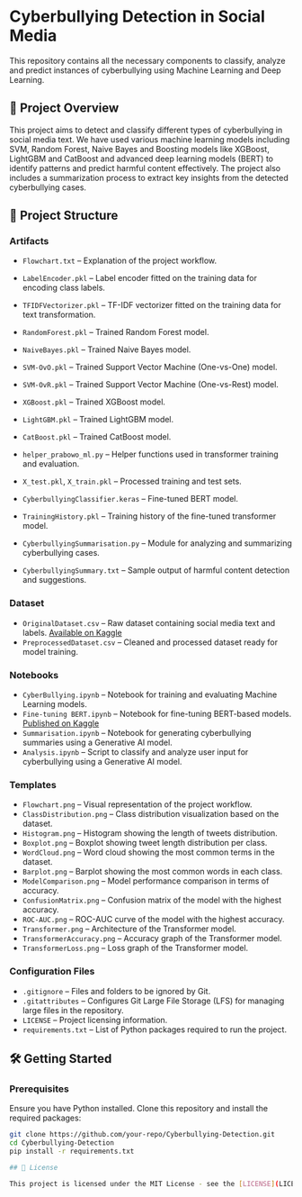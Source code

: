 # Cyberbullying Detection in Social Media

This repository contains all the necessary components to classify, analyze and predict instances of cyberbullying using Machine Learning and Deep Learning.

## 🚀 Project Overview

This project aims to detect and classify different types of cyberbullying in social media text. We have used various machine learning models including SVM, Random Forest, Naive Bayes and Boosting models like XGBoost, LightGBM and CatBoost and advanced deep learning models (BERT) to identify patterns and predict harmful content effectively. The project also includes a summarization process to extract key insights from the detected cyberbullying cases.

## 📂 Project Structure

### **Artifacts**
- `Flowchart.txt` – Explanation of the project workflow.
- `LabelEncoder.pkl` – Label encoder fitted on the training data for encoding class labels.  
- `TFIDFVectorizer.pkl` – TF-IDF vectorizer fitted on the training data for text transformation.
- `RandomForest.pkl` – Trained Random Forest model.  
- `NaiveBayes.pkl` – Trained Naive Bayes model.
- `SVM-OvO.pkl` – Trained Support Vector Machine (One-vs-One) model.  
- `SVM-OvR.pkl` – Trained Support Vector Machine (One-vs-Rest) model.  
- `XGBoost.pkl` – Trained XGBoost model.  
- `LightGBM.pkl` – Trained LightGBM model.  
- `CatBoost.pkl` – Trained CatBoost model.  

- `helper_prabowo_ml.py` – Helper functions used in transformer training and evaluation.
- `X_test.pkl`, `X_train.pkl` – Processed training and test sets.   
- `CyberbullyingClassifier.keras` – Fine-tuned BERT model.
- `TrainingHistory.pkl` – Training history of the fine-tuned transformer model.
- `CyberbullyingSummarisation.py` – Module for analyzing and summarizing cyberbullying cases.  
- `CyberbullyingSummary.txt` – Sample output of harmful content detection and suggestions.  

### **Dataset**
- `OriginalDataset.csv` – Raw dataset containing social media text and labels. [Available on Kaggle](https://www.kaggle.com/datasets/momo12341234/cyberbully-detection-dataset)
- `PreprocessedDataset.csv` – Cleaned and processed dataset ready for model training.  

### **Notebooks**
- `CyberBullying.ipynb` – Notebook for training and evaluating Machine Learning models.
- `Fine-tuning BERT.ipynb` – Notebook for fine-tuning BERT-based models. [Published on Kaggle](https://www.kaggle.com/code/deepramazumder/cyberbullying-classification-fine-tuning-bert)
- `Summarisation.ipynb` – Notebook for generating cyberbullying summaries using a Generative AI model. 
- `Analysis.ipynb` – Script to classify and analyze user input for cyberbullying using a Generative AI model.  

### **Templates**
- `Flowchart.png` – Visual representation of the project workflow.
- `ClassDistribution.png` – Class distribution visualization based on the dataset.  
- `Histogram.png` – Histogram showing the length of tweets distribution.  
- `Boxplot.png` – Boxplot showing tweet length distribution per class.  
- `WordCloud.png` – Word cloud showing the most common terms in the dataset.  
- `Barplot.png` – Barplot showing the most common words in each class.  
- `ModelComparison.png` – Model performance comparison in terms of accuracy.  
- `ConfusionMatrix.png` – Confusion matrix of the model with the highest accuracy.  
- `ROC-AUC.png` – ROC-AUC curve of the model with the highest accuracy.
- `Transformer.png` – Architecture of the Transformer model.  
- `TransformerAccuracy.png` – Accuracy graph of the Transformer model.  
- `TransformerLoss.png` – Loss graph of the Transformer model.  

### **Configuration Files**
- `.gitignore` – Files and folders to be ignored by Git.  
- `.gitattributes` – Configures Git Large File Storage (LFS) for managing large files in the repository.  
- `LICENSE` – Project licensing information.  
- `requirements.txt` – List of Python packages required to run the project.  

## 🛠️ Getting Started

### **Prerequisites**
Ensure you have Python installed. Clone this repository and install the required packages:

```bash
git clone https://github.com/your-repo/Cyberbullying-Detection.git
cd Cyberbullying-Detection
pip install -r requirements.txt

## 📝 License

This project is licensed under the MIT License - see the [LICENSE](LICENSE) file for details.
